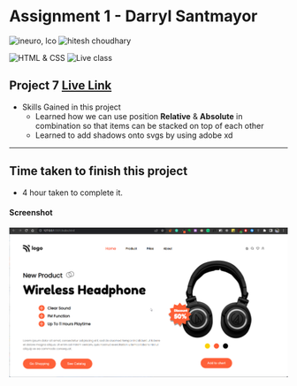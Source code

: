 # Assignment 1 - Darryl Santmayor

![ineuro, lco](https://img.shields.io/badge/iNeuron-LCO-green)
![hitesh choudhary](https://img.shields.io/badge/Hitesh--Choudhary-Full--stack--JS--bootcamp-red)

![HTML & CSS](https://img.shields.io/badge/HTML-CSS-orange)
![Live class](https://img.shields.io/badge/LIVE--CLASS-PROJECT--7-lightgrey)


## Project 7 [Live Link](https://live-proj-7.netlify.app)

-   Skills Gained in this project
    -   Learned how we can use position **Relative** & **Absolute** in combination so that items can be stacked on top of each other
    -   Learned to add shadows onto svgs by using adobe xd

---

## Time taken to finish this project

-   4 hour taken to complete it.

#### Screenshot

![Desktop](./screenshots/project-7.png)
